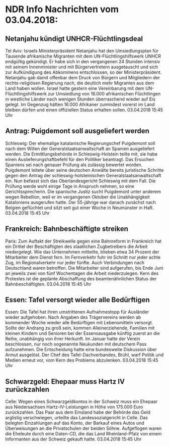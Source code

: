 # NDR Info Nachrichten vom 03.04.2018:


## Netanjahu kündigt UNHCR-Flüchtlingsdeal
Tel Aviv: Israels Ministerpräsident Netanjahu hat den Umsiedlungsplan für Tausende afrikanische Migranten mit dem UN-Flüchtlingshilfswerk UNHCR endgültig gekündigt. Er habe sich in den vergangenen 24 Stunden intensiv mit seinem Innenminister und mit Bürgervertretern ausgetauscht und sich zur Aufkündigung des Abkommens entschlossen, so der Ministerpräsident. Netanjahu gab damit offenbar dem Druck von Bürgern und Mitgliedern der rechts-religiösen Regierung nach, die deutlich mehr Migranten aus dem Land haben wollen. Israel hatte gestern eine Vereinbarung mit dem UN-Flüchtlingshilfswerk zur Umsiedlung von 16.000 afrikanischen Flüchtlingen in westliche Länder nach wenigen Stunden überraschend wieder auf Eis gelegt. Im Gegenzug hätten 16.000 Afrikaner zumindest vorerst im Land bleiben dürfen und einen offiziellen
Status erhalten sollen. 03.04.2018 15:45 Uhr 

## Antrag: Puigdemont soll ausgeliefert werden
Schleswig:	Der ehemalige katalanische Regierungschef Puigdemont soll nach dem Willen der Generalstaatsanwaltschaft an Spanien ausgeliefert werden. Die Ermittlungsbehörde in Schleswig-Holstein teilte mit, sie habe einen Auslieferungshaftbefehl für den Politiker beantragt. Das Ersuchen Spaniens sei nach genauer Prüfung als zulässig bewertet worden. Puigdemont leitete über seine deutschen Anwälte bereits juristische Schritte gegen den Antrag der schleswig-holsteinischen Generalstaatsanwaltschaft ein. Nun befasst sich das Oberlandesgericht Schleswig mit dem Fall. Die Prüfung werde wohl einige Tage in Anspruch nehmen, so eine Gerichtssprecherin. Die spanische Justiz sucht Puigdemont unter anderem wegen Rebellion, weil er im vergangenen Oktober die Unabhängigkeit Kataloniens ausgerufen hatte. Der 55-jährige war danach zunächst nach Belgien geflüchtet und sitzt seit gut einer Woche in Neumünster in Haft. 03.04.2018 15:45 Uhr 

## Frankreich: Bahnbeschäftigte streiken
Paris: Zum Auftakt der Streikwelle gegen eine Bahnreform in Frankreich hat ein Drittel der Beschäftigten des staatlichen Zugbetreibers die Arbeit niedergelegt. Wie das Unternehmen mitteilte, blieben etwa 34 Prozent der Mitarbeiter dem Dienst fern. Im Fernverkehr fuhr im Schnitt nur jeder achte Zug, im Regionalverkehr nur jeder fünfte. Auch Verbindungen nach Deutschland waren betroffen. Die Mitarbeiter sind aufgerufen, bis Ende Juni an jeweils zwei von fünf Wochentagen die Arbeit niederzulegen. Kern des Protestes ist die geplante Abschaffung des beamtenähnlichen Status der Bahnbeschäftigten. 03.04.2018 15:45 Uhr 

## Essen: Tafel versorgt wieder alle Bedürftigen
Essen: Die Tafel hat ihren umstrittenen Aufnahmestopp für Ausländer wieder aufgehoben. Nach Angaben des Trägervereins werden ab kommender Woche wieder alle Bedürftigen mit Lebensmitteln versorgt. Sollte der Andrang zu groß sein, kommen Alleinerziehende, Familien mit kleinen Kindern und Senioren bei der Essensausgabe künftig zuerst an die Reihe, unabhängig von ihrer Herkunft. Im Januar hatte der Verein beschlossen, nur noch sogenannte Neukunden mit deutschem Pass aufzunehmen. Die Entscheidung hatte eine bundesweite Diskussion über Armut ausgelöst. Der Chef des Tafel-Dachverbandes, Brühl, warf Politik und Medien erneut vor, vom Kern des Problems abzulenken. 03.04.2018 15:45 Uhr 

## Schwarzgeld: Ehepaar muss Hartz IV zurückzahlen
Celle: Wegen eines Schwarzgeldkontos in der Schweiz muss ein Ehepaar aus Niedersachsen Hartz-IV-Leistungen in Höhe von 175.000 Euro zurückzahlen. Das Paar aus dem Emsland habe der Behörde das Geld arglistig verschwiegen, urteilte das Landessozialgericht in Celle. Das belegten Einzahlungen auf das Konto, der Barkauf eines Autos und Überweisungen an die Privatschulen der beiden Söhne. Aufgeflogen waren die Eheleute durch eine Daten-CD, die das Land Rheinland-Pfalz von einem Informanten aus der Schweiz gekauft hatte. 03.04.2018 15:45 Uhr 
